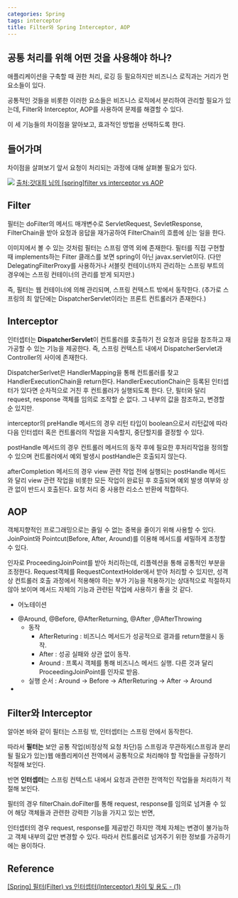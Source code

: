 ```yaml
---
categories: Spring
tags: interceptor
title: Filter와 Spring Interceptor, AOP
---
```


## 공통 처리를 위해 어떤 것을 사용해야 하나?

<p>
애플리케이션을 구축할 때 권한 처리, 로깅 등 필요하지만 비즈니스 로직과는 거리가 먼 요소들이 있다.<br>

공통적인 것들을 비롯한 이러한 요소들은 비즈니스 로직에서 분리하여 관리할 필요가 있는데, Filter와 Interceptor, AOP를 사용하여 문제를 해결할 수 있다.<br>

이 세 기능들의 차이점을 알아보고, 효과적인 방법을 선택하도록 한다.
</p>


## 들어가며

<p>
차이점을 살펴보기 앞서 요청이 처리되는 과정에 대해 살펴볼 필요가 있다.
</p>


![](../../assets/img/request-flow.png)
[출처:갓대희 님의 [spring]filter vs interceptor vs AOP](https://goddaehee.tistory.com/154)



## **Filter**

<p>
필터는 doFilter의 메서드 매개변수로 ServletRequest, SevletResponse, FilterChain을 받아 요청과 응답을 재가공하여 FilterChain의 흐름에 싣는 일을 한다.<br>

이미지에서 볼 수 있는 것처럼 필터는 스프링 영역 외에 존재한다. 필터를 직접 구현할 때 implements하는 Filter 클래스를 보면 spring이 아닌 javax.servlet이다. (다만 DelegatingFilterProxy를 사용하거나 서블릿 컨테이너까지 관리하는 스프링 부트의 경우에는 스프링 컨테이너의 관리를 받게 되지만.)

즉, 필터는 웹 컨테이너에 의해 관리되며, 스프링 컨텍스트 밖에서 동작한다. (추가로 스프링의 최 앞단에는 DispatcherServlet이라는 프론트 컨트롤러가 존재한다.)

</p>



## **Interceptor**


인터셉터는 **DispatcherServlet**이 컨트롤러를 호출하기 전 요청과 응답을 참조하고 재가공할 수 있는 기능을 제공한다. 즉, 스프링 컨텍스트 내에서 DispatcherServlet과 Controller의 사이에 존재한다.<br>

DispatcherSerlvet은 HandlerMapping을 통해 컨트롤러를 찾고 HandlerExecutionChain을 return한다. HandlerExecutionChain은 등록된 인터셉터가 있다면 순차적으로 거친 후 컨트롤러가 실행되도록 한다. 단, 필터와 달리 request, response 객체를 임의로 조작할 순 없다. 그 내부의 값을 참조하고, 변경할 순 있지만.

interceptor의 preHandle 메서드의 경우 리턴 타입이 boolean으로서 리턴값에 따라 다음 인터셉터 혹은 컨트롤러의 작업을 지속할지, 중단할지를 결정할 수 있다. 

postHandle 메서드의 경우 컨트롤러 메서드의 동작 후에 필요한 후처리작업을 정의할 수 있으며 컨트롤러에서 예외 발생시 postHandle은 호출되지 않는다.

afterCompletion 메서드의 경우 view 관련 작업 전에 실행되는 postHandle 메서드와 달리 view 관련 작업을 비롯한 모든 작업이 완료된 후 호출되며 예외 발생 여부와 상관 없이 반드시 호출된다. 요청 처리 중 사용한 리소스 반환에 적합하다.



## AOP


객체지향적인 프로그래밍으로는 줄일 수 없는 중복을 줄이기 위해 사용할 수 있다. JoinPoint와 Pointcut(Before, After, Around)를 이용해 메서드를 세밀하게 조정할 수 있다.

인자로 ProceedingJoinPoint를 받아 처리하는데, 리플렉션을 통해 공통적인 부분을 조정한다. Request객체를 RequestContextHolder에서 받아 처리할 수 있지만, 성격상 컨트롤러 호출 과정에서 적용해야 하는 부가 기능을 적용하기는 상대적으로 적절하지 않아 보이며 메서드 자체의 기능과 관련된 작업에 사용하기 좋을 것 같다.<br>


 + 어노테이션
 - @Around, @Before, @AfterReturning, @After ,@AfterThrowing
   - 동작
     - AfterReturing : 비즈니스 메서드가 성공적으로 결과를 return했을시 동작.
     - After : 성공 실패와 상관 없이 동작.
     - Around : 프록시 객체를 통해 비즈니스 메서드 실행. 다른 것과 달리 ProceedingJoinPoint를 인자로 받음.
   - 실행 순서 : Around -> Before -> AfterReturing -> After -> Around
 - 



## Filter와 Interceptor


알아본 바와 같이 필터는 스프링 밖, 인터셉터는 스프링 안에서 동작한다.

따라서 **필터는** 보안 공통 작업(비정상적 요청 차단)등 스프링과 무관하게(스프링과 분리될 필요가 있는)웹 애플리케이션 전역에서 공통적으로 처리해야 할 작업들을 규정하기 적절해 보인다.

반면 **인터셉터**는 스프링 컨텍스트 내에서 요청과 관련한 전역적인 작업들을 처리하기 적절해 보인다. 

필터의 경우 filterChain.doFilter를 통해 request, response를 임의로 넘겨줄 수 있어 해당 객체들과 관련한 강력한 기능을 가지고 있는 반면, 

인터셉터의 경우 request, response를 제공받긴 하지만 객체 자체는 변경이 불가능하고 객체 내부의 값만 변경할 수 있다. 따라서 컨트롤러로 넘겨주기 위한 정보를 가공하기에는 용이하다.




## Reference

[[Spring] 필터(Filter) vs 인터셉터(Interceptor) 차이 및 용도 - (1)](https://mangkyu.tistory.com/173)